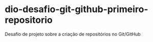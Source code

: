 # dio-desafio-git-github-primeiro-repositorio
Desafio de projeto sobre a criação de repositórios no Git/GitHub
